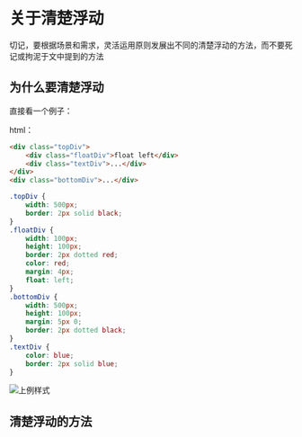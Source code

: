 # 关于清楚浮动

切记，要根据场景和需求，灵活运用原则发展出不同的清楚浮动的方法，而不要死记或拘泥于文中提到的方法

## 为什么要清楚浮动

直接看一个例子：

html：

```html
<div class="topDiv">
    <div class="floatDiv">float left</div>
    <div class="textDiv">...</div>
</div>
<div class="bottomDiv">...</div>
```

```css
.topDiv {
    width: 500px;
    border: 2px solid black;
}
.floatDiv {
    width: 100px;
    height: 100px;
    border: 2px dotted red;
    color: red;
    margin: 4px;
    float: left;
}
.bottomDiv {
    width: 500px;
    height: 100px;
    margin: 5px 0;
    border: 2px dotted black;
}
.textDiv {
    color: blue;
    border: 2px solid blue;
}
```

![上例样式](https://notebook-images.oss-cn-chengdu.aliyuncs.com/float-demo.png)

## 清楚浮动的方法
